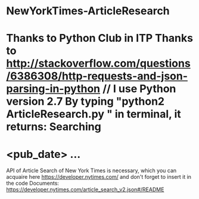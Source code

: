# NewYorkTimes-ArticleResearch
Thanks to Python Club in ITP
Thanks to http://stackoverflow.com/questions/6386308/http-requests-and-json-parsing-in-python
//
I use Python version 2.7
By typing "python2 ArticleResearch.py <keyword>" in terminal,
it returns:
Searching <keyword>
====================
<pub_date>        <Headline>
...
====================
API of Article Search of New York Times is necessary,
which you can acquaire here
https://developer.nytimes.com/
and don't forget to insert it in the code
Documents: https://developer.nytimes.com/article_search_v2.json#/README
